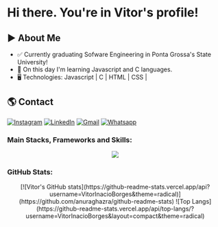 # Hi there. You're in Vitor's profile!

## ▶️ About Me
- ✅ Currently graduating Sofware Engineering in Ponta Grossa's State University!
- 📖 On this day I'm learning Javascript and C languages.
- 🖥️ Technologies: Javascript | C | HTML | CSS |

## 🌎 Contact
 [![Instagram](https://img.shields.io/badge/Instagram-E4405F?style=for-the-badge&logo=instagram&logoColor=white)](https://instagram.com/vitor.inaciob)
 [![LinkedIn](https://img.shields.io/badge/LinkedIn-0077B5?style=for-the-badge&logo=linkedin&logoColor=white)](https://www.linkedin.com/in/vitor-inacio-borges/)
 [![Gmail](https://img.shields.io/badge/Gmail-D14836?style=for-the-badge&logo=gmail&logoColor=white)](mailto:vitorinacioborgesdev@gmail.com) 
 [![Whatsapp](https://img.shields.io/badge/WhatsApp-25D366?style=for-the-badge&logo=whatsapp&logoColor=white)](https://wa.me/+5542998284565) 

### Main Stacks, Frameworks and Skills:
<div align="center">
  <img src="https://skillicons.dev/icons?i=java,html,css,c,js" />
</div>

### GitHub Stats:
<div align="center">
[![Vitor's GitHub stats](https://github-readme-stats.vercel.app/api?username=VitorInacioBorges&theme=radical)](https://github.com/anuraghazra/github-readme-stats)
![Top Langs](https://github-readme-stats.vercel.app/api/top-langs/?username=VitorInacioBorges&layout=compact&theme=radical)
</div>
